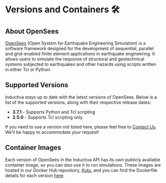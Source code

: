 # Versions and Containers 🛠️

## About OpenSees
[OpenSees](https://opensees.berkeley.edu) (Open System for Earthquake Engineering Simulation) is a software framework designed for the development of sequential, 
parallel and grid-enabled finite element applications in earthquake engineering. It allows users to simulate the response of structural and 
geotechnical systems subjected to earthquakes and other hazards using scripts written in either Tcl or Python.

## Supported Versions
Inductiva stays up to date with the latest versions of OpenSees. Below is a list of the supported versions, along with their respective release dates:

- **3.7.1** - Supports Python and Tcl scripting
- **2.5.0** - Supports Tcl scripting only

If you need to use a version not listed here, please feel free to [Contact Us](mailto:support@inductiva.ai).
We’ll be happy to accommodate your request!

## Container Images
Each version of OpenSees in the Inductiva API has its own publicly available container image, 
so you can also use it to run simulations. These images are hosted in our Docker Hub repository, 
[Kutu](https://hub.docker.com/r/inductiva/kutu/tags?name=opensees), and you can find the 
Dockerfile details for each version [here](https://github.com/inductiva/kutu/tree/main/simulators/opensees).